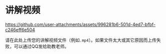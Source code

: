 # 讲解视频




https://github.com/user-attachments/assets/996281b6-501d-4ed7-bfbf-c246eff6e504




请在此处上传您的讲解视频文件（例如`.mp4`）。如果文件太大或其它原因而上传失败，可以通过QQ发给助教老师。
